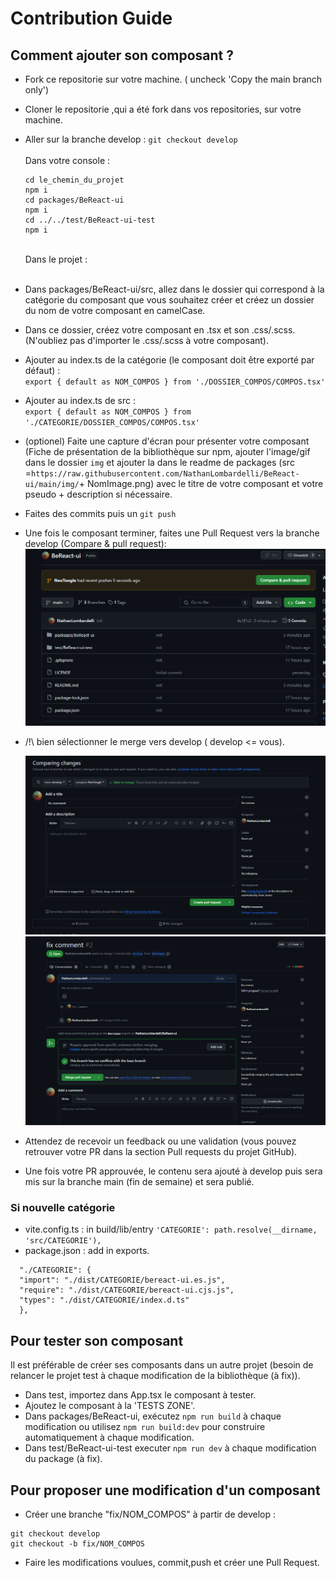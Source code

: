 # Contribution Guide
## Comment ajouter son composant ?
- Fork ce repositorie sur votre machine. ( uncheck 'Copy the main branch only')
- Cloner le repositorie ,qui a été fork dans vos repositories, sur votre machine.
- Aller sur la branche develop : ``git checkout develop``<br><br>
Dans votre console :<br>
  ```
  cd le_chemin_du_projet
  npm i
  cd packages/BeReact-ui
  npm i
  cd ../../test/BeReact-ui-test
  npm i
  ```
   <br> Dans le projet :<br><br>
- Dans packages/BeReact-ui/src, allez dans le dossier qui correspond à la catégorie du composant que vous souhaitez créer et créez un dossier du nom de votre composant en camelCase.
- Dans ce dossier, créez votre composant en .tsx et son .css/.scss. (N'oubliez pas d'importer le .css/.scss à votre composant).
- Ajouter au index.ts de la catégorie (le composant doit être exporté par défaut) : <br>``export { default as NOM_COMPOS } from './DOSSIER_COMPOS/COMPOS.tsx'``
- Ajouter au index.ts de src : <br>``export { default as NOM_COMPOS } from './CATEGORIE/DOSSIER_COMPOS/COMPOS.tsx'``
- (optionel) Faite une capture d'écran pour présenter votre composant (Fiche de présentation de la bibliothèque sur npm, ajouter l'image/gif dans le dossier ``img`` et ajouter la dans le readme de packages (src =`` https://raw.githubusercontent.com/NathanLombardelli/BeReact-ui/main/img/ ``+ NomImage.png) avec le titre de votre composant et votre pseudo + description si nécessaire.
- Faites des commits puis un ``git push``
- Une fois le composant terminer, faites une Pull Request vers la branche develop (Compare & pull request):
  <img src="./img/PR.png"> <br>

- /!\ bien sélectionner le merge vers develop ( develop <= vous).

  <img src="./img/Create PR.png">
  <img src="./img/waitPR.png"> <br>

- Attendez de recevoir un feedback ou une validation (vous pouvez retrouver votre PR dans la section Pull requests du projet GitHub).
- Une fois votre PR approuvée, le contenu sera ajouté à develop puis sera mis sur la branche main (fin de semaine) et sera publié.

### Si nouvelle catégorie
- vite.config.ts : in build/lib/entry ``'CATEGORIE': path.resolve(__dirname, 'src/CATEGORIE'),``
- package.json : add in exports. <br>
```
  "./CATEGORIE": {
  "import": "./dist/CATEGORIE/bereact-ui.es.js",
  "require": "./dist/CATEGORIE/bereact-ui.cjs.js",
  "types": "./dist/CATEGORIE/index.d.ts"
  },
```
## Pour tester son composant
Il est préférable de créer ses composants dans un autre projet (besoin de relancer le projet test à chaque modification de la bibliothèque (à fix)).

- Dans test, importez dans App.tsx le composant à tester.
- Ajoutez le composant à la 'TESTS ZONE'.
- Dans packages/BeReact-ui, exécutez ``npm run build`` à chaque modification ou utilisez ``npm run build:dev`` pour construire automatiquement à chaque modification.
- Dans test/BeReact-ui-test executer ``npm run dev``  à chaque modification du package (à fix).

## Pour proposer une modification d'un composant
- Créer une branche "fix/NOM_COMPOS" à partir de develop :
```
git checkout develop
git checkout -b fix/NOM_COMPOS
```
- Faire les modifications voulues, commit,push et créer une Pull Request.
